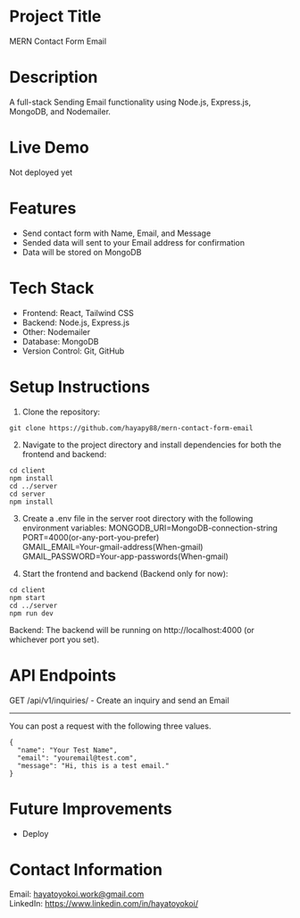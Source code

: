 # Project Title

MERN Contact Form Email

# Description

A full-stack Sending Email functionality using Node.js, Express.js, MongoDB, and Nodemailer.

# Live Demo

Not deployed yet

# Features

- Send contact form with Name, Email, and Message
- Sended data will sent to your Email address for confirmation
- Data will be stored on MongoDB

# Tech Stack

- Frontend: React, Tailwind CSS
- Backend: Node.js, Express.js
- Other: Nodemailer
- Database: MongoDB
- Version Control: Git, GitHub

# Setup Instructions

1. Clone the repository:

```
git clone https://github.com/hayapy88/mern-contact-form-email
```

2. Navigate to the project directory and install dependencies for both the frontend and backend:

```
cd client
npm install
cd ../server
cd server
npm install
```

3. Create a .env file in the server root directory with the following environment variables:
   MONGODB_URI=MongoDB-connection-string  
   PORT=4000(or-any-port-you-prefer)  
   GMAIL_EMAIL=Your-gmail-address(When-gmail)  
   GMAIL_PASSWORD=Your-app-passwords(When-gmail)

4. Start the frontend and backend (Backend only for now):

```
cd client
npm start
cd ../server
npm run dev
```

<!-- Frontend: Open http://localhost:3000 in your browser to view the frontend.   -->

Backend: The backend will be running on http://localhost:4000 (or whichever port you set).

# API Endpoints

GET /api/v1/inquiries/ - Create an inquiry and send an Email

---

You can post a request with the following three values.

```
{
  "name": "Your Test Name",
  "email": "youremail@test.com",
  "message": "Hi, this is a test email."
}
```

# Future Improvements

- Deploy

# Contact Information

Email: hayatoyokoi.work@gmail.com  
LinkedIn: https://www.linkedin.com/in/hayatoyokoi/
